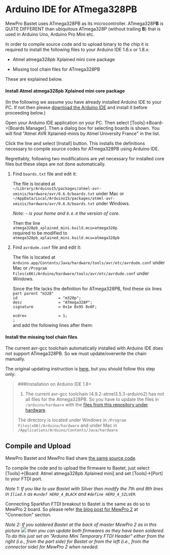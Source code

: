 # Arduino IDE for ATmega328PB

MewPro Bastet uses ATmega328PB as its microcontroller.  ATmega328P**B** is QUITE DIFFERENT than ubiquitous ATmega328P (without trailing **B**) that is used in Arduino Uno, Arduino Pro Mini etc.

In order to compile source code and to upload binary to the chip it is required to install the following files to your Arduino IDE 1.6.x or 1.8.x:

* Atmel atmega328pb Xplained mini core package

* Missing tool chain files for ATmega328PB

These are explained below.

#### Install Atmel atmega328pb Xplained mini core package

(In the following we assume you have already installed Arduino IDE to your PC. If not then please [download the Arduino IDE](https://www.arduino.cc/en/Main/Software) and install it before proceeding below.)

Open your Arduino IDE application on your PC. Then select [Tools]->Board->[Boards Manager].  Then a dialog box for selecting boards is shown.  You will find "Atmel AVR Xplained-minis by Atmel University France" in the list.

Click the line and select [Install] button. This installs the definitions necessary to compile source codes for ATmega328PB using Arduino IDE.

Regrettably, following two modifications are yet necessary for installed core files but these steps are not done automatically.

1. Find `boards.txt` file and edit it:

   The file is located at  
   `~/Library/Arduino15/packages/atmel-avr-xminis/hardware/avr/0.6.0/boards.txt` under Mac or  
   `~/AppData/Local/Arduino15/packages/atmel-avr-xminis/hardware/avr/0.6.0/boards.txt` under Windows.    
   
   *Note: `~` is your home and `0.6.0` the version of core.*  
   
   Then the line  
   `atmega328pb_xplained_mini.build.mcu=atmega328p`  
   required to be modified to  
   `atmega328pb_xplained_mini.build.mcu=atmega328pb`

2. Find `avrdude.conf` file and edit it:

   The file is located at 
   `Arduino.app/Contents/Java/hardware/tools/avr/etc/avrdude.conf` under Mac or
   `/Program Files(x86)/Arduino/hardware/tools/avr/etc/avrdude.conf` under Windows.  

   Since the file lacks the definition for ATmega328PB, find these six lines  
   `part parent "m328"`  
   `id                  = "m328p";`  
   `desc                = "ATmega328P";`  
   `signature           = 0x1e 0x95 0x0F;`  
    
   `ocdrev              = 1;`   
   `;`  
   and add the following lines after them:
   <script src="https://gist.github.com/orangkucing/06954a0f5f10b2db0a5a36c90dbcf492.js"></script>

#### Install the missing tool chain files

The current avr-gcc toolchain automatically installed with Arduino IDE does not support ATmega328PB.  So we must update/overwrite the chain manually.

The original updating instruction is [here](https://github.com/watterott/ATmega328PB-Testing), but you should follow this step only:
>###Installation on Arduino IDE 1.8+
>
>1. The current avr-gcc toolchain (4.9.2-atmel3.5.3-arduino2) has not all files for the Atmega328PB. So you have to update the files in `/arduino/hardware` with the [files from this repository under hardware](https://github.com/watterott/ATmega328PB-Testing/raw/master/hardware.zip).
>
>The directory is located under Windows in `/Program Files(x86)/Arduino/hardware` and under Mac in `/Applications/Arduino/Contents/Java/hardware`

## Compile and Upload

MewPro Bastet and MewPro Iliad share [the same source code](https://github.com/orangkucing/MewPro_Iliad).

To compile the code and to upload the firmware to Bastet, just select [Tools]->[Board: Atmel atmega328pb Xplained mini] and set [Tools]->[Port] to your FTDI port.

*Note 1: If you like to use Bastet with Silver then modify the 7th and 8th lines in `Iliad.h` as `#undef HERO_4_BLACK` and `#define HERO_4_SILVER`.* 

Connecting Sparkfun FTDI breakout to Bastet is the same as do so to MewPro 2 board. So please refer [the blog post for MewPro 2](https://mewpro.cc/2017/02/25/list-of-gopro-hero-4-i2c-commands/) at "Connection" section.

*Note 2: If you soldered Bastet at the back of master MewPro 2 as in this picture
![](https://mewpro.cc/wp-content/uploads/ontop1.jpg)
then you can update both firmwares as they have been soldered. To do this just set an "Arduino Mini Temporary FTDI Header" either from the right (i.e., from the part side) for Bastet or from the left (i.e., from the connector side) for MewPro 2 when needed.*

